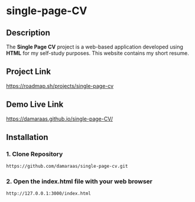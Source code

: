 # single-page-CV

## Description
The **Single Page CV** project is a web-based application developed using **HTML** for my self-study purposes. This website contains my short resume.

## Project Link
https://roadmap.sh/projects/single-page-cv

## Demo Live Link
https://damaraas.github.io/single-page-CV/

## Installation
### 1. Clone Repository
```sh
https://github.com/damaraas/single-page-cv.git
```

### 2. Open the index.html file with your web browser
```sh
http://127.0.0.1:3000/index.html
```
